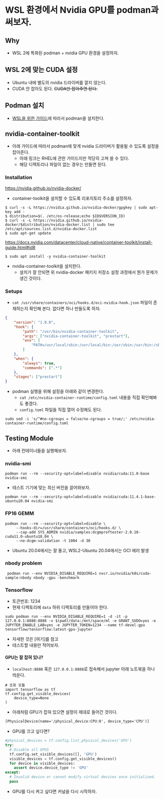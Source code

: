 # WSL 환경에서 Nvidia GPU를 podman과 써보자. 

## Why 
 
- WSL 2에 특화된 podman + nvidia GPU 환경을 설정하자.  


## WSL 2에 맞는 CUDA 설정

- Ubuntu 내에 별도의 nvidia 드라이버를 깔지 않는다. 
- CUDA 안 잡아도 된다. ~~CUDA만 잡아주면 된다.~~ 

## Podman 설치 

- [WSL을 위한 가이드](https://github.com/anarinsk/til/blob/master/podman/wsl-podman.md)에 따라서 podman을 설치한다. 

## nvidia-container-toolkit 
 
- 아래 가이드에 따라서 podman에 맞게 nvidia 드라이버가 활용될 수 있도록 설정을 잡아준다.
    + 아래 링크는 RHEL에 관한 가이드지만 적당히 고쳐 쓸 수 있다. 
    + 해당 디렉토리나 파일이 없는 경우는 만들면 된다.  


### Installation 

https://nvidia.github.io/nvidia-docker/

- container-toolkit을 설치할 수 있도록 리포지토리 주소를 설정하자. 

```shell
$ curl -s -L https://nvidia.github.io/nvidia-docker/gpgkey | sudo apt-key add -
$ distribution=$(. /etc/os-release;echo $ID$VERSION_ID)
$ curl -s -L https://nvidia.github.io/nvidia-docker/$distribution/nvidia-docker.list | sudo tee /etc/apt/sources.list.d/nvidia-docker.list
$ sudo apt-get update
```
https://docs.nvidia.com/datacenter/cloud-native/container-toolkit/install-guide.html#id8


```shell
$ sudo apt install -y nvidia-container-toolkit
```

- nvidia-container-toolkit을 설치한다. 
    + 설치가 잘 안되면 위 nvidia-docker 패키지 저장소 설정 과정에서 뭔가 문제가 생긴 것이다. 

### Setups 

- `cat /usr/share/containers/oci/hooks.d/oci-nvidia-hook.json` 파일이 존재하는지 확인해 본다. 없다면 하나 만들도록 하자. 

```json
{
    "version": "1.0.0",
    "hook": {
        "path": "/usr/bin/nvidia-container-toolkit",
        "args": ["nvidia-container-toolkit", "prestart"],
        "env": [
            "PATH=/usr/local/sbin:/usr/local/bin:/usr/sbin:/usr/bin:/sbin:/bin"
        ]
    },
    "when": {
        "always": true,
        "commands": [".*"]
    },
    "stages": ["prestart"]
}
```

- podman 실행을 위해 설정을 아래와 같이 변경한다. 
    +  `cat /etc/nvidia-container-runtime/config.toml` 내용을 직접 확인해봐도 좋겠다. 
    + `config.toml` 파일을 직접 열어 수정해도 된다. 

```shell
sudo sed -i 's/^#no-cgroups = false/no-cgroups = true/;' /etc/nvidia-container-runtime/config.toml
```

## Testing Module 

- 아래 컨테이너들을 실행해보자. 

### nvidia-smi 

```shell
podman run --rm --security-opt=label=disable nvidia/cuda:11.0-base nvidia-smi
```

- 테스트 기기에 맞는 최신 버전을 끌어와보자. 

```shell
podman run --rm --security-opt=label=disable nvidia/cuda:11.4.1-base-ubuntu20.04 nvidia-smi
```

### FP16 GEMM

```shell
podman run --rm --security-opt=label=disable \
     --hooks-dir=/usr/share/containers/oci/hooks.d/ \
     --cap-add SYS_ADMIN nvidia/samples:dcgmproftester-2.0.10-cuda11.0-ubuntu18.04 \
     --no-dcgm-validation -t 1004 -d 30
```

- Ubuntu 20.04에서는 잘 돌고, WSL2-Ubuntu 20.04에서는 OCI 에러 발생 

### nbody problem 

```shell
 podman run --env NVIDIA_DISABLE_REQUIRE=1 nvcr.io/nvidia/k8s/cuda-sample:nbody nbody -gpu -benchmark
```

### Tensorflow 

- 토큰번호: 1234 
- 현재 디렉토리에 `data` 하위 디렉토리를 만들어야 한다. 

```shell
sudo podman run --env NVIDIA_DISABLE_REQUIRE=1 -d -it -p 127.0.0.1:8888:8888 -v $(pwd)/data:/mnt/space/ml -e GRANT_SUDO=yes -e JUPYTER_ENABLE_LAB=yes -e JUPYTER_TOKEN=1234 --name tf-devel-gpu tensorflow/tensorflow:latest-gpu-jupyter
```

- 자세한 것은 [여기]를 참고 
- 테스트할 내용만 적어보자. 

#### GPU는 잘 잡혀 있나? 

- `localhost:8888` 혹은 `127.0.0.1:8888`로 접속해서 jupyter 아래 노트북을 하나 띄운다. 

```jupyter
# 조회 모듈 
import tensorflow as tf 
tf.config.get_visible_devices(
    device_type=None
)
```

- 아래처럼 GPU가 잡혀 있으면 설정이 제대로 들어간 것이다. 

```txt
[PhysicalDevice(name='/physical_device:CPU:0', device_type='CPU')]
```

- GPU를 끄고 싶다면? 

```python
#physical_devices = tf.config.list_physical_devices('GPU')
try:
  # Disable all GPUS
  tf.config.set_visible_devices([], 'GPU')
  visible_devices = tf.config.get_visible_devices()
  for device in visible_devices:
    assert device.device_type != 'GPU'
except:
  # Invalid device or cannot modify virtual devices once initialized.
  pass
```

- GPU를 다시 켜고 싶다면 커널을 다시 시작하자. 
